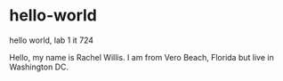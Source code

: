 # hello-world
hello world, lab 1 it 724

Hello, my name is Rachel Willis. I am from Vero Beach, Florida but live in Washington DC. 
